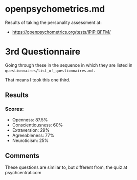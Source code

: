 
# openpsychometrics.md

Results of taking the personality assessment at:

- https://openpsychometrics.org/tests/IPIP-BFFM/

# 3rd Questionnaire

Going through these in the sequence in which they are listed in `questionnaires/list_of_questionnaires.md` .

That means I took this one third.


## Results

### Scores:

- Openness: 87.5%
- Conscientiousness: 60%
- Extraversion: 29%
- Agreeableness: 77%
- Neuroticism: 25%


## Comments

These questions are similar to, but different from, the quiz at psychcentral.com

